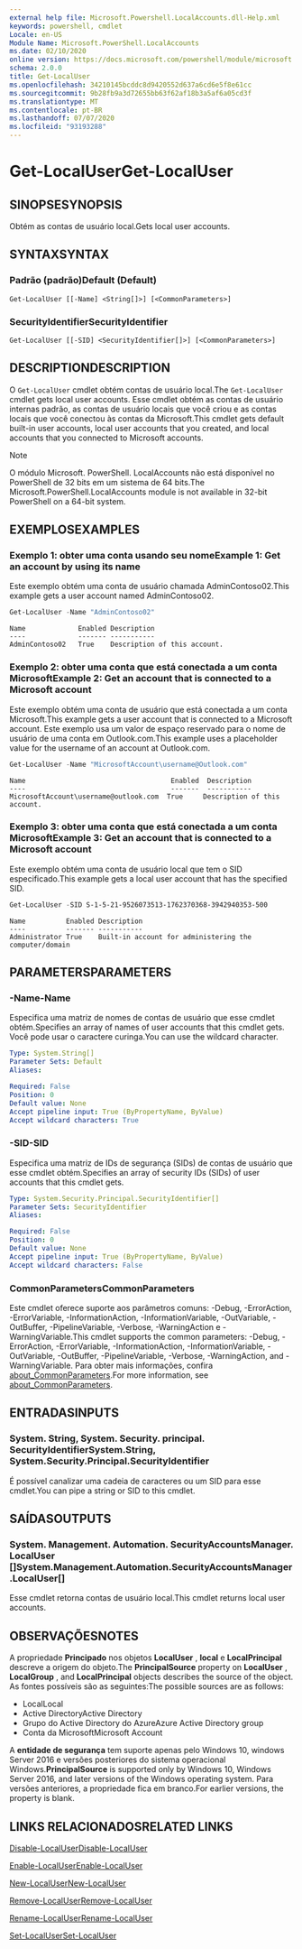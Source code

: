 ```yaml
---
external help file: Microsoft.Powershell.LocalAccounts.dll-Help.xml
keywords: powershell, cmdlet
Locale: en-US
Module Name: Microsoft.PowerShell.LocalAccounts
ms.date: 02/10/2020
online version: https://docs.microsoft.com/powershell/module/microsoft.powershell.localaccounts/get-localuser?view=powershell-5.1&WT.mc_id=ps-gethelp
schema: 2.0.0
title: Get-LocalUser
ms.openlocfilehash: 34210145bcddc8d9420552d637a6cd6e5f8e61cc
ms.sourcegitcommit: 9b28fb9a3d72655bb63f62af18b3a5af6a05cd3f
ms.translationtype: MT
ms.contentlocale: pt-BR
ms.lasthandoff: 07/07/2020
ms.locfileid: "93193288"
---
```

# <span data-ttu-id="31479-103">Get-LocalUser</span><span class="sxs-lookup"><span data-stu-id="31479-103">Get-LocalUser</span></span>

## <span data-ttu-id="31479-104">SINOPSE</span><span class="sxs-lookup"><span data-stu-id="31479-104">SYNOPSIS</span></span>
<span data-ttu-id="31479-105">Obtém as contas de usuário local.</span><span class="sxs-lookup"><span data-stu-id="31479-105">Gets local user accounts.</span></span>

## <span data-ttu-id="31479-106">SYNTAX</span><span class="sxs-lookup"><span data-stu-id="31479-106">SYNTAX</span></span>

### <span data-ttu-id="31479-107">Padrão (padrão)</span><span class="sxs-lookup"><span data-stu-id="31479-107">Default (Default)</span></span>

```
Get-LocalUser [[-Name] <String[]>] [<CommonParameters>]
```

### <span data-ttu-id="31479-108">SecurityIdentifier</span><span class="sxs-lookup"><span data-stu-id="31479-108">SecurityIdentifier</span></span>

```
Get-LocalUser [[-SID] <SecurityIdentifier[]>] [<CommonParameters>]
```

## <span data-ttu-id="31479-109">DESCRIPTION</span><span class="sxs-lookup"><span data-stu-id="31479-109">DESCRIPTION</span></span>

<span data-ttu-id="31479-110">O `Get-LocalUser` cmdlet obtém contas de usuário local.</span><span class="sxs-lookup"><span data-stu-id="31479-110">The `Get-LocalUser` cmdlet gets local user accounts.</span></span> <span data-ttu-id="31479-111">Esse cmdlet obtém as contas de usuário internas padrão, as contas de usuário locais que você criou e as contas locais que você conectou às contas da Microsoft.</span><span class="sxs-lookup"><span data-stu-id="31479-111">This cmdlet gets default built-in user accounts, local user accounts that you created, and local accounts that you connected to Microsoft accounts.</span></span>

> [!NOTE]
> <span data-ttu-id="31479-112">O módulo Microsoft. PowerShell. LocalAccounts não está disponível no PowerShell de 32 bits em um sistema de 64 bits.</span><span class="sxs-lookup"><span data-stu-id="31479-112">The Microsoft.PowerShell.LocalAccounts module is not available in 32-bit PowerShell on a 64-bit system.</span></span>

## <span data-ttu-id="31479-113">EXEMPLOS</span><span class="sxs-lookup"><span data-stu-id="31479-113">EXAMPLES</span></span>

### <span data-ttu-id="31479-114">Exemplo 1: obter uma conta usando seu nome</span><span class="sxs-lookup"><span data-stu-id="31479-114">Example 1: Get an account by using its name</span></span>

<span data-ttu-id="31479-115">Este exemplo obtém uma conta de usuário chamada AdminContoso02.</span><span class="sxs-lookup"><span data-stu-id="31479-115">This example gets a user account named AdminContoso02.</span></span>

```powershell
Get-LocalUser -Name "AdminContoso02"
```

```Output
Name             Enabled Description
----             ------- -----------
AdminContoso02   True    Description of this account.
```

### <span data-ttu-id="31479-116">Exemplo 2: obter uma conta que está conectada a um conta Microsoft</span><span class="sxs-lookup"><span data-stu-id="31479-116">Example 2: Get an account that is connected to a Microsoft account</span></span>

<span data-ttu-id="31479-117">Este exemplo obtém uma conta de usuário que está conectada a um conta Microsoft.</span><span class="sxs-lookup"><span data-stu-id="31479-117">This example gets a user account that is connected to a Microsoft account.</span></span> <span data-ttu-id="31479-118">Este exemplo usa um valor de espaço reservado para o nome de usuário de uma conta em Outlook.com.</span><span class="sxs-lookup"><span data-stu-id="31479-118">This example uses a placeholder value for the username of an account at Outlook.com.</span></span>

```powershell
Get-LocalUser -Name "MicrosoftAccount\username@Outlook.com"
```

```Output
Name                                    Enabled  Description
----                                    -------  -----------
MicrosoftAccount\username@outlook.com  True     Description of this account.
```

### <span data-ttu-id="31479-119">Exemplo 3: obter uma conta que está conectada a um conta Microsoft</span><span class="sxs-lookup"><span data-stu-id="31479-119">Example 3: Get an account that is connected to a Microsoft account</span></span>

<span data-ttu-id="31479-120">Este exemplo obtém uma conta de usuário local que tem o SID especificado.</span><span class="sxs-lookup"><span data-stu-id="31479-120">This example gets a local user account that has the specified SID.</span></span>

```powershell
Get-LocalUser -SID S-1-5-21-9526073513-1762370368-3942940353-500
```

```Output
Name          Enabled Description
----          ------- -----------
Administrator True    Built-in account for administering the computer/domain
```

## <span data-ttu-id="31479-121">PARAMETERS</span><span class="sxs-lookup"><span data-stu-id="31479-121">PARAMETERS</span></span>

### <span data-ttu-id="31479-122">-Name</span><span class="sxs-lookup"><span data-stu-id="31479-122">-Name</span></span>

<span data-ttu-id="31479-123">Especifica uma matriz de nomes de contas de usuário que esse cmdlet obtém.</span><span class="sxs-lookup"><span data-stu-id="31479-123">Specifies an array of names of user accounts that this cmdlet gets.</span></span> <span data-ttu-id="31479-124">Você pode usar o caractere curinga.</span><span class="sxs-lookup"><span data-stu-id="31479-124">You can use the wildcard character.</span></span>

```yaml
Type: System.String[]
Parameter Sets: Default
Aliases:

Required: False
Position: 0
Default value: None
Accept pipeline input: True (ByPropertyName, ByValue)
Accept wildcard characters: True
```

### <span data-ttu-id="31479-125">-SID</span><span class="sxs-lookup"><span data-stu-id="31479-125">-SID</span></span>

<span data-ttu-id="31479-126">Especifica uma matriz de IDs de segurança (SIDs) de contas de usuário que esse cmdlet obtém.</span><span class="sxs-lookup"><span data-stu-id="31479-126">Specifies an array of security IDs (SIDs) of user accounts that this cmdlet gets.</span></span>

```yaml
Type: System.Security.Principal.SecurityIdentifier[]
Parameter Sets: SecurityIdentifier
Aliases:

Required: False
Position: 0
Default value: None
Accept pipeline input: True (ByPropertyName, ByValue)
Accept wildcard characters: False
```

### <span data-ttu-id="31479-127">CommonParameters</span><span class="sxs-lookup"><span data-stu-id="31479-127">CommonParameters</span></span>

<span data-ttu-id="31479-128">Este cmdlet oferece suporte aos parâmetros comuns: -Debug, -ErrorAction, -ErrorVariable, -InformationAction, -InformationVariable, -OutVariable, -OutBuffer, -PipelineVariable, -Verbose, -WarningAction e -WarningVariable.</span><span class="sxs-lookup"><span data-stu-id="31479-128">This cmdlet supports the common parameters: -Debug, -ErrorAction, -ErrorVariable, -InformationAction, -InformationVariable, -OutVariable, -OutBuffer, -PipelineVariable, -Verbose, -WarningAction, and -WarningVariable.</span></span> <span data-ttu-id="31479-129">Para obter mais informações, confira [about_CommonParameters](https://go.microsoft.com/fwlink/?LinkID=113216).</span><span class="sxs-lookup"><span data-stu-id="31479-129">For more information, see [about_CommonParameters](https://go.microsoft.com/fwlink/?LinkID=113216).</span></span>

## <span data-ttu-id="31479-130">ENTRADAS</span><span class="sxs-lookup"><span data-stu-id="31479-130">INPUTS</span></span>

### <span data-ttu-id="31479-131">System. String, System. Security. principal. SecurityIdentifier</span><span class="sxs-lookup"><span data-stu-id="31479-131">System.String, System.Security.Principal.SecurityIdentifier</span></span>

<span data-ttu-id="31479-132">É possível canalizar uma cadeia de caracteres ou um SID para esse cmdlet.</span><span class="sxs-lookup"><span data-stu-id="31479-132">You can pipe a string or SID to this cmdlet.</span></span>

## <span data-ttu-id="31479-133">SAÍDAS</span><span class="sxs-lookup"><span data-stu-id="31479-133">OUTPUTS</span></span>

### <span data-ttu-id="31479-134">System. Management. Automation. SecurityAccountsManager. LocalUser []</span><span class="sxs-lookup"><span data-stu-id="31479-134">System.Management.Automation.SecurityAccountsManager.LocalUser[]</span></span>

<span data-ttu-id="31479-135">Esse cmdlet retorna contas de usuário local.</span><span class="sxs-lookup"><span data-stu-id="31479-135">This cmdlet returns local user accounts.</span></span>

## <span data-ttu-id="31479-136">OBSERVAÇÕES</span><span class="sxs-lookup"><span data-stu-id="31479-136">NOTES</span></span>

<span data-ttu-id="31479-137">A propriedade **Principado** nos objetos **LocalUser** , **local** e **LocalPrincipal** descreve a origem do objeto.</span><span class="sxs-lookup"><span data-stu-id="31479-137">The **PrincipalSource** property on **LocalUser** , **LocalGroup** , and **LocalPrincipal** objects describes the source of the object.</span></span> <span data-ttu-id="31479-138">As fontes possíveis são as seguintes:</span><span class="sxs-lookup"><span data-stu-id="31479-138">The possible sources are as follows:</span></span>

- <span data-ttu-id="31479-139">Local</span><span class="sxs-lookup"><span data-stu-id="31479-139">Local</span></span>
- <span data-ttu-id="31479-140">Active Directory</span><span class="sxs-lookup"><span data-stu-id="31479-140">Active Directory</span></span>
- <span data-ttu-id="31479-141">Grupo do Active Directory do Azure</span><span class="sxs-lookup"><span data-stu-id="31479-141">Azure Active Directory group</span></span>
- <span data-ttu-id="31479-142">Conta da Microsoft</span><span class="sxs-lookup"><span data-stu-id="31479-142">Microsoft Account</span></span>

<span data-ttu-id="31479-143">A **entidade de segurança** tem suporte apenas pelo Windows 10, windows Server 2016 e versões posteriores do sistema operacional Windows.</span><span class="sxs-lookup"><span data-stu-id="31479-143">**PrincipalSource** is supported only by Windows 10, Windows Server 2016, and later versions of the Windows operating system.</span></span> <span data-ttu-id="31479-144">Para versões anteriores, a propriedade fica em branco.</span><span class="sxs-lookup"><span data-stu-id="31479-144">For earlier versions, the property is blank.</span></span>

## <span data-ttu-id="31479-145">LINKS RELACIONADOS</span><span class="sxs-lookup"><span data-stu-id="31479-145">RELATED LINKS</span></span>

[<span data-ttu-id="31479-146">Disable-LocalUser</span><span class="sxs-lookup"><span data-stu-id="31479-146">Disable-LocalUser</span></span>](Disable-LocalUser.md)

[<span data-ttu-id="31479-147">Enable-LocalUser</span><span class="sxs-lookup"><span data-stu-id="31479-147">Enable-LocalUser</span></span>](Enable-LocalUser.md)

[<span data-ttu-id="31479-148">New-LocalUser</span><span class="sxs-lookup"><span data-stu-id="31479-148">New-LocalUser</span></span>](New-LocalUser.md)

[<span data-ttu-id="31479-149">Remove-LocalUser</span><span class="sxs-lookup"><span data-stu-id="31479-149">Remove-LocalUser</span></span>](Remove-LocalUser.md)

[<span data-ttu-id="31479-150">Rename-LocalUser</span><span class="sxs-lookup"><span data-stu-id="31479-150">Rename-LocalUser</span></span>](Rename-LocalUser.md)

[<span data-ttu-id="31479-151">Set-LocalUser</span><span class="sxs-lookup"><span data-stu-id="31479-151">Set-LocalUser</span></span>](Set-LocalUser.md)
